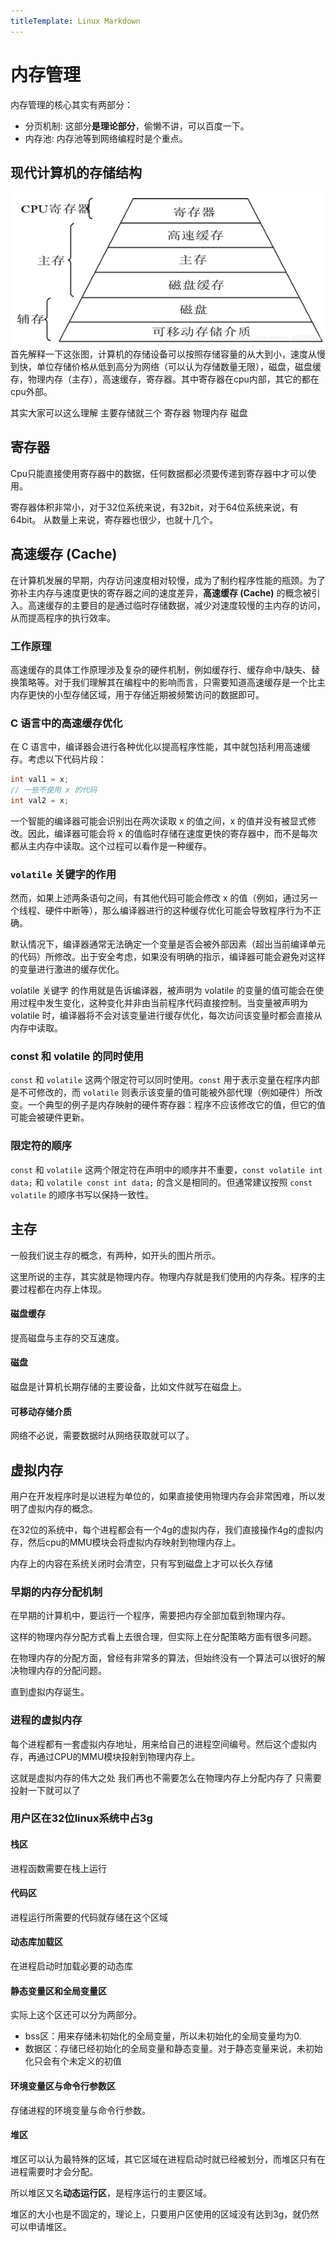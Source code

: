 ```yaml
---
titleTemplate: Linux Markdown
---
```

# 内存管理
内存管理的核心其实有两部分：
- 分页机制: 这部分**是理论部分**，偷懒不讲，可以百度一下。
- 内存池: 内存池等到网络编程时是个重点。


## 现代计算机的存储结构
![alt text](现代计算机的存储结构.png)
首先解释一下这张图，计算机的存储设备可以按照存储容量的从大到小，速度从慢到快，单位存储价格从低到高分为网络（可以认为存储数量无限），磁盘，磁盘缓存，物理内存（主存），高速缓存，寄存器。其中寄存器在cpu内部，其它的都在cpu外部。

其实大家可以这么理解 主要存储就三个 寄存器 物理内存 磁盘

## 寄存器
Cpu只能直接使用寄存器中的数据，任何数据都必须要传递到寄存器中才可以使用。

寄存器体积非常小，对于32位系统来说，有32bit，对于64位系统来说，有64bit。
从数量上来说，寄存器也很少，也就十几个。

## 高速缓存 (Cache)

在计算机发展的早期，内存访问速度相对较慢，成为了制约程序性能的瓶颈。为了弥补主内存与速度更快的寄存器之间的速度差异，**高速缓存 (Cache)** 的概念被引入。高速缓存的主要目的是通过临时存储数据，减少对速度较慢的主内存的访问，从而提高程序的执行效率。

### 工作原理

高速缓存的具体工作原理涉及复杂的硬件机制，例如缓存行、缓存命中/缺失、替换策略等。对于我们理解其在编程中的影响而言，只需要知道高速缓存是一个比主内存更快的小型存储区域，用于存储近期被频繁访问的数据即可。

### C 语言中的高速缓存优化

在 C 语言中，编译器会进行各种优化以提高程序性能，其中就包括利用高速缓存。考虑以下代码片段：

```c
int val1 = x;
// 一些不使用 x 的代码
int val2 = x;
```
一个智能的编译器可能会识别出在两次读取 x 的值之间，x 的值并没有被显式修改。因此，编译器可能会将 x 的值临时存储在速度更快的寄存器中，而不是每次都从主内存中读取。这个过程可以看作是一种缓存。

### `volatile` 关键字的作用

然而，如果上述两条语句之间，有其他代码可能会修改 x 的值（例如，通过另一个线程、硬件中断等），那么编译器进行的这种缓存优化可能会导致程序行为不正确。

默认情况下，编译器通常无法确定一个变量是否会被外部因素（超出当前编译单元的代码）所修改。出于安全考虑，如果没有明确的指示，编译器可能会避免对这样的变量进行激进的缓存优化。

volatile 关键字 的作用就是告诉编译器，被声明为 volatile 的变量的值可能会在使用过程中发生变化，这种变化并非由当前程序代码直接控制。当变量被声明为 volatile 时，编译器将不会对该变量进行缓存优化，每次访问该变量时都会直接从内存中读取。

### const 和 volatile 的同时使用

`const` 和 `volatile` 这两个限定符可以同时使用。`const` 用于表示变量在程序内部是不可修改的，而 `volatile` 则表示该变量的值可能被外部代理（例如硬件）所改变。一个典型的例子是内存映射的硬件寄存器：程序不应该修改它的值，但它的值可能会被硬件更新。

### 限定符的顺序

`const` 和 `volatile` 这两个限定符在声明中的顺序并不重要，`const volatile int data;` 和 `volatile const int data;` 的含义是相同的。但通常建议按照 `const volatile` 的顺序书写以保持一致性。
## 主存

一般我们说主存的概念，有两种，如开头的图片所示。

这里所说的主存，其实就是物理内存。物理内存就是我们使用的内存条。程序的主要过程都在内存上体现。

#### 磁盘缓存
提高磁盘与主存的交互速度。
#### 磁盘
磁盘是计算机长期存储的主要设备，比如文件就写在磁盘上。
#### 可移动存储介质
网络不必说，需要数据时从网络获取就可以了。

## 虚拟内存
用户在开发程序时是以进程为单位的，如果直接使用物理内存会非常困难，所以发明了虚拟内存的概念。

在32位的系统中，每个进程都会有一个4g的虚拟内存，我们直接操作4g的虚拟内存，然后cpu的MMU模块会将虚拟内存映射到物理内存上。

内存上的内容在系统关闭时会清空，只有写到磁盘上才可以长久存储


### 早期的内存分配机制
在早期的计算机中，要运行一个程序，需要把内存全部加载到物理内存。

这样的物理内存分配方式看上去很合理，但实际上在分配策略方面有很多问题。

在物理内存的分配方面，曾经有非常多的算法，但始终没有一个算法可以很好的解决物理内存的分配问题。

直到虚拟内存诞生。

### 进程的虚拟内存
每个进程都有一套虚拟内存地址，用来给自己的进程空间编号。然后这个虚拟内存，再通过CPU的MMU模块投射到物理内存上。

这就是虚拟内存的伟大之处 我们再也不需要怎么在物理内存上分配内存了 只需要投射一下就可以了


### 用户区在32位linux系统中占3g

#### 栈区
进程函数需要在栈上运行

#### 代码区
进程运行所需要的代码就存储在这个区域

#### 动态库加载区
在进程启动时加载必要的动态库

#### 静态变量区和全局变量区
实际上这个区还可以分为两部分。
- bss区：用来存储未初始化的全局变量，所以未初始化的全局变量均为0.
- 数据区：存储已经初始化的全局变量和静态变量。对于静态变量来说，未初始化只会有个未定义的初值

#### 环境变量区与命令行参数区
存储进程的环境变量与命令行参数。

#### 堆区
堆区可以认为最特殊的区域，其它区域在进程启动时就已经被划分，而堆区只有在进程需要时才会分配。

所以堆区又名**动态运行区**，是程序运行的主要区域。

堆区的大小也是不固定的，理论上，只要用户区使用的区域没有达到3g，就仍然可以申请堆区。
